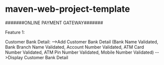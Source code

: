 # maven-web-project-template

#######ONLINE PAYMENT GATEWAY#######

Feature 1:

Customer Bank Detail:
-->Add Customer Bank Detail (Bank Name Validated, Bank Branch Name Validated, Account Number Validated, ATM Card Number Validated, ATM Pin Number Validated, Mobile Number Validated)
-->Display Customer Bank Detail

